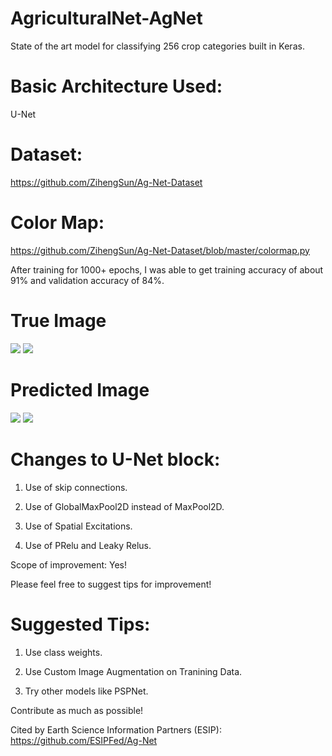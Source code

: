 # AgriculturalNet-AgNet
State of the art model for classifying 256 crop categories built in Keras.

# Basic Architecture Used: 
U-Net

# Dataset:
https://github.com/ZihengSun/Ag-Net-Dataset

# Color Map:
https://github.com/ZihengSun/Ag-Net-Dataset/blob/master/colormap.py

After training for 1000+ epochs, I was able to get training accuracy of about 91% and validation accuracy of 84%.

# True Image
![](https://github.com/sankalpmittal1911-BitSian/AgriculturalNet-AgNet-/blob/master/Images/54494876-ced0d480-4904-11e9-9efc-4cec8976b72c.png)
![](https://github.com/sankalpmittal1911-BitSian/AgriculturalNet-AgNet-/blob/master/Images/Generated_Mask%20(1).png)

# Predicted Image
![](https://github.com/sankalpmittal1911-BitSian/AgriculturalNet-AgNet-/blob/master/Images/54494876-ced0d480-4904-11e9-9efc-4cec8976b7new2c.png)
![](https://github.com/sankalpmittal1911-BitSian/AgriculturalNet-AgNet-/blob/master/Images/Generated_Mask.png)

# Changes to U-Net block:

1. Use of skip connections.

2. Use of GlobalMaxPool2D instead of MaxPool2D.

3. Use of Spatial Excitations.

4. Use of PRelu and Leaky Relus.

Scope of improvement: Yes!

Please feel free to suggest tips for improvement!

# Suggested Tips:

1. Use class weights.

3. Use Custom Image Augmentation on Tranining Data.

2. Try other models like PSPNet.

Contribute as much as possible!

Cited by Earth Science Information Partners (ESIP): https://github.com/ESIPFed/Ag-Net

